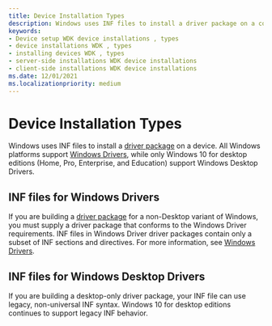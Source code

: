 ```yaml
---
title: Device Installation Types
description: Windows uses INF files to install a driver package on a computer or device. All Windows platforms support Windows Drivers, while only Windows 10 for desktop editions (Home, Pro, Enterprise, and Education) supports Windows Desktop Drivers.
keywords:
- Device setup WDK device installations , types
- device installations WDK , types
- installing devices WDK , types
- server-side installations WDK device installations
- client-side installations WDK device installations
ms.date: 12/01/2021
ms.localizationpriority: medium
---
```


# Device Installation Types

Windows uses INF files to install a [driver package](driver-packages.md) on a device. All Windows platforms support [Windows Drivers](../develop/getting-started-with-windows-drivers.md), while only Windows 10 for desktop editions (Home, Pro, Enterprise, and Education) support Windows Desktop Drivers.

## INF files for Windows Drivers

If you are building a [driver package](driver-packages.md) for a non-Desktop variant of Windows, you must supply a driver package that conforms to the Windows Driver requirements. INF files in Windows Driver driver packages contain only a subset of INF sections and directives. For more information, see [Windows Drivers](../develop/getting-started-with-windows-drivers.md).

## INF files for Windows Desktop Drivers

If you are building a desktop-only driver package, your INF file can use legacy, non-universal INF syntax. Windows 10 for desktop editions continues to support legacy INF behavior.

 

 





